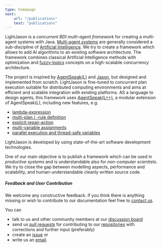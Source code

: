 ```yaml
---
type: homepage
next:
    url: "/publications"
    text: "publications"
---
```


LightJason is a _concurrent BDI multi-agent framework_ for creating a multi-agent systems with Java. [Multi-agent systems](https://en.wikipedia.org/wiki/Multi-agent_system) are generally considered a sub-discipline of [Artificial Intelligence](https://en.wikipedia.org/wiki/Artificial_intelligence). We try to create a framework which allows to add AI algorithms to an existing software architecture. The framework combines classical Artificial Intelligence methods with optimization and [fuzzy-logics](https://en.wikipedia.org/wiki/Fuzzy_logic) concepts on a high-scalable concurrency architecture.

The project is inspired by [AgentSpeak(L)](https://en.wikipedia.org/wiki/AgentSpeak) and  [Jason](http://jason.sourceforge.net), but designed and implemented from scratch.
LightJason is fine-tuned to concurrent plan execution suitable for distributed computing environments and aims at efficient and scalable integration with existing platforms.
AS a language to design agents, this framework uses [AgentSpeak(L++)](http://lightjason.github.io/AgentSpeak/rrd-output/html/org/lightjason/agentspeak/grammar/Agent.g4/index.htm), a modular extension of AgentSpeak(L), including new features, e.g.

* [lambda-expression](framework/agentspeak#lambdaexpression)
* [multi-plan / -rule definition](framework/agentspeak#multiplanrule)
* [explicit repair-action](framework/agentspeak#repairaction)
* [multi-variable assignments](framework/agentspeak#multiassignment)
* [parallel execution and thread-safe variables](framework/agentspeak#parallelism)

LightJason is developed by using state-of-the-art software development technologies.

One of our main objective is to publish a framework which can be used in _productive systems_ and is understandable also for _non-computer scientists_. We try to close the gap between modelling aspects, performance and scalability, and human-understandable cleanly written source code.

##### Feedback and User Contribution

We welcome any constructive feedback.
If you think there is anything missing or wish to contribute to our documentation feel free to [contact us](/contact).

You can

* talk to us and other community members at our [discussion board](https://gitter.im/LightJason)
* send us [pull requests](https://help.github.com/articles/about-pull-requests/) for contributing to our [repositories](https://github.com/LightJason/) with corrections and further input (preferably)
* create an [issue](https://github.com/LightJason/AgentSpeak/issues) or
* write us an [email](/contact).
